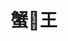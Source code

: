 ---
layout: album
permalink: /gallery/The_Krusty_Krab
title: 蟹🍔王
id: 6
thumbnail: https://ning-blog-1304206373.cos.ap-nanjing.myqcloud.com/image/gallery/The_Krusty_Krab/SpongeBob111.jpg
---